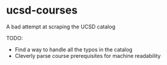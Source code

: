 # ucsd-courses
A bad attempt at scraping the UCSD catalog

TODO:
- Find a way to handle all the typos in the catalog
- Cleverly parse course prerequisites for machine readability
